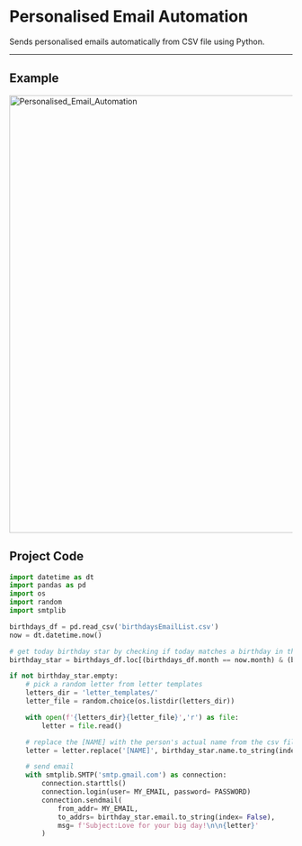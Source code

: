 # Personalised Email Automation

Sends personalised emails automatically from CSV file using Python.

---
## Example 
<img width="777" alt="Personalised_Email_Automation" src="https://github.com/abc12345d/Markdown_workspace/assets/44512722/2c0bac05-5223-46bd-beb1-fe8f2f29b77f">

## Project Code
```PYTHON
import datetime as dt
import pandas as pd
import os
import random
import smtplib

birthdays_df = pd.read_csv('birthdaysEmailList.csv')
now = dt.datetime.now()

# get today birthday star by checking if today matches a birthday in the csv file
birthday_star = birthdays_df.loc[(birthdays_df.month == now.month) & (birthdays_df.day == now.day)]

if not birthday_star.empty:
    # pick a random letter from letter templates
    letters_dir = 'letter_templates/'
    letter_file = random.choice(os.listdir(letters_dir))

    with open(f'{letters_dir}{letter_file}','r') as file:
        letter = file.read()

    # replace the [NAME] with the person's actual name from the csv file
    letter = letter.replace('[NAME]', birthday_star.name.to_string(index= False))

    # send email
    with smtplib.SMTP('smtp.gmail.com') as connection:
        connection.starttls()
        connection.login(user= MY_EMAIL, password= PASSWORD)
        connection.sendmail(
            from_addr= MY_EMAIL,
            to_addrs= birthday_star.email.to_string(index= False),
            msg= f'Subject:Love for your big day!\n\n{letter}'
        )
```